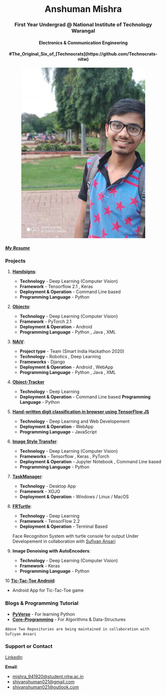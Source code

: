 <h1><center> Anshuman Mishra </center></h1>
  <h3><center>First Year Undergrad @ National Institute of Technology Warangal </center></h3>
  <h4><center>Electronics & Communication Engineering</center></h4>
  <h4><center>#The_Original_Six_of_[Technocrats](https://github.com/Technocrats-nitw)</center></h4>
<center>
<img src="me.jpeg" style="width:400px;height:550px;">
  </center>


##### [My Resume](https://docs.google.com/document/d/1z9zfWX0TodUE_q0lCsrmCh7_hTsn4ZfMpQItLoD8J2w/edit)

### Projects

1. **[Handsigns](https://shivanshuman021.github.io/HandSigns/)**:
   - **Technology** - Deep Learning (Computer Vision)
   - **Framework** - Tensorflow 2.1 , Keras
   - **Deployment & Operation** - Command Line based
   - **Programming Language** - Python
  
2. **[Objecto](https://shivanshuman021.github.io/Objecto/)**:   
   - **Technology** - Deep Learning (Computer Vision)
   - **Framework** - PyTorch 2.1
   - **Deployment & Operation** - Android 
   - **Programming Language** - Python , Java , XML
 
3. **[NAiV](https://github.com/shivanshuman021/Technocrats-NAiV)**:
   - **Project type** - Team (Smart India Hackathon 2020)
   - **Technology** - Robotics , Deep Learning 
   - **Frameworks** - Django
   - **Deployment & Operation** - Android , WebApp 
   - **Programming Language** - Python , Java , XML
   
4. **[Object-Tracker](https://shivanshuman021.github.io/Object-Tracker/)**
   - **Technology** - Deep Learning
   - **Deployment & Operation** - Command Line based 
   **Programming Language** - Python

5. **[Hand-written digit classification in browser using TensorFlow JS](https://shivanshuman021.github.io/handwrittenDigit/)**
   - **Technology** - Deep Learning and Web Developement
   - **Deployment & Operation** - WebApp
   - **Programming Language** - JavaScript

6. **[Image Style Transfer](https://shivanshuman021.github.io/Image-Style-Transfer/)**:
   - **Technology** - Deep Learning (Computer Vision) 
   - **Frameworks** - Tensorflow , Keras , PyTorch
   - **Deployment & Operation** - Jupyter Notebook , Command Line based
   - **Programming Language** - Python
   
7. **[TaskManager](https://shivanshuman021.github.io/TaskManager/)**:
   - **Technology** - Desktop App
   - **Framework** - XOJO
   - **Deployment & Operation** - Windows / Linux / MacOS
   
8. **[FRTurtle](https://github.com/shivanshuman021/FRTurtle)**:
   - **Technology** - Deep Learning
   - **Framework** - TensorFlow 2.2
   - **Deployment & Operation** - Terminal Based
    
    Face Recognition System with turtle console for output Under Developement in collaboration with [Sufiyan Ansari](https://github.com/suffisme)
    
9. **Image Denoising with AutoEncoders**:
   - **Technology** - Deep Learning (Computer Vision)
   - **Framework** - Keras
   - **Programming Language** - Python

10 **[Tic-Tac-Toe Android](https://github.com/shivanshuman021/Tic-Tac-Toe-Android)**:
   - Android App for Tic-Tac-Toe game
    
### Blogs & Programming Tutorial
   - **[PyVerse](https://suffisme.github.io/PyVerse)** - For learning Python 
   - **[Core-Programming](https://github.com/suffisme/Core-Programming)** - For Algorithms & Data-Structures

    Above Two Repositories are being maintained in collaboration with Sufiyan Ansari 
    
### Support or Contact

[LinkedIn](https://www.linkedin.com/in/anshuman-mishra-89b014195)

**Email**:
   - mishra_941920@student.nitw.ac.in
   - shivanshuman021@gmail.com
   - shivanshuman021@outlook.com
